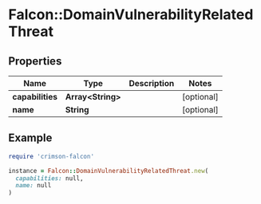 # Falcon::DomainVulnerabilityRelatedThreat

## Properties

| Name | Type | Description | Notes |
| ---- | ---- | ----------- | ----- |
| **capabilities** | **Array&lt;String&gt;** |  | [optional] |
| **name** | **String** |  | [optional] |

## Example

```ruby
require 'crimson-falcon'

instance = Falcon::DomainVulnerabilityRelatedThreat.new(
  capabilities: null,
  name: null
)
```

